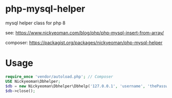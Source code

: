 # php-mysql-helper
mysql helper class for php 8


see: https://www.nickyeoman.com/blog/php/php-mysql-insert-from-array/

composer: https://packagist.org/packages/nickyeoman/php-mysql-helper

# Usage

```php
require_once 'vendor/autoload.php'; // Composer
USE Nickyeoman\Dbhelper;
$db = new Nickyeoman\Dbhelper\Dbhelp('127.0.0.1', 'username', 'thePassword', 'databaseName', '3306');
$db->close();
```

